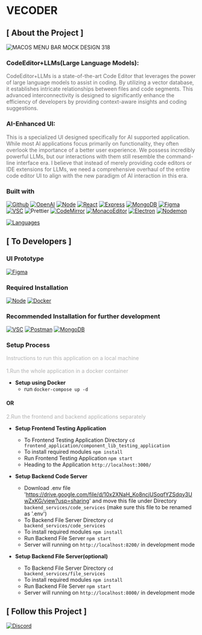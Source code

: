 # VECODER

## [ About the Project ]

![MACOS MENU BAR MOCK DESIGN 318](https://github.com/haoxiang-xu/vecoder/assets/59581718/1e8eed17-ecba-41b7-9fde-8d18645d69a5)

### CodeEditor+LLMs(Large Language Models):

<span style="opacity: 0.64">CodeEditor+LLMs is a state-of-the-art Code Editor that leverages the power of large language models to assist in coding. By utilizing a vector database, it establishes intricate relationships between files and code segments. This advanced interconnectivity is designed to significantly enhance the efficiency of developers by providing context-aware insights and coding suggestions.</span>

### AI-Enhanced UI:

<span style="opacity: 0.64">This is a specialized UI designed specifically for AI supported application. While most AI applications focus primarily on functionality, they often overlook the importance of a better user experience. We possess incredibly powerful LLMs, but our interactions with them still resemble the command-line interface era. I believe that instead of merely providing code editors or IDE extensions for LLMs, we need a comprehensive overhaul of the entire code editor UI to align with the new paradigm of AI interaction in this era.</span>

### Built with

[![Github][Github-shield]][Github-url]
[![OpenAI][OpenAI-shield]][OpenAI-url]
[![Node][Node-shield]][Node-install]
[![React][React-shield]][React-url]
[![Express][Express-shield]][Express-url]
[![MongoDB][MongoDB-shield]][MongoDB-install]
[![Figma][Figma-shield]][Figma-url]
[![VSC][VSC-shield]][VSC-install]
![Prettier][Prettier-shield]
[![CodeMirror][CodeMirror-shield]][CoderMirror-url]
[![MonacoEditor][MonacoEditor-shield]][MonacoEditor-url]
[![Electron][Electron-shield]][Electron-url]
[![Nodemon][Nodemon-shield]][Nodemon-url]

[![Languages](https://skillicons.dev/icons?i=js,html,css,python)](https://skillicons.dev)


## [ To Developers ]

### UI Prototype

[![Figma][Figma-page-shield]][Figma-page]

### Required Installation

[![Node][Node-download-shield]][Node-install]
[![Docker][Docker-download-shield]][Docker-install]

### Recommended Installation for further development

[![VSC][VSC-download-shield]][VSC-install]
[![Postman][Postman-download-shield]][Postman-install]
[![MongoDB][MongoDB-download-shield]][MongoDB-install]

### Setup Process

<span style="opacity: 0.32">Instructions to run this application on a local machine</span><br><br>
<span style="opacity: 0.32">1.Run the whole application in a docker container</span>

- **Setup using Docker**
  - run `docker-compose up -d`

#### OR

<span style="opacity: 0.32">2.Run the frontend and backend applications separately</span>

- **Setup Frontend Testing Application**

  - To Frontend Testing Application Directory `cd frontend_application/component_lib_testing_application`
  - To install required modules `npm install`
  - Run Frontend Testing Application `npm start`
  - Heading to the Application `http://localhost:3000/`

- **Setup Backend Code Server**

  - Download .env file 'https://drive.google.com/file/d/10x2XNaH_Ko8ncjUSoqfYZSdqy3UwZxKG/view?usp=sharing' and move this file under Directory `backend_services/code_services` (make sure this file to be renamed as '.env')
  - To Backend File Server Directory `cd backend_services/code_services`
  - To install required modules `npm install`
  - Run Backend File Server `npm start`
  - Server will running on `http://localhost:8200/` in development mode

- **Setup Backend File Server(optional)**

  - To Backend File Server Directory `cd backend_services/file_services`
  - To install required modules `npm install`
  - Run Backend File Server `npm start`
  - Server will running on `http://localhost:8000/` in development mode

## [ Follow this Project ]

[![Discord][Discord-shield]][Discord-url]

[vscode-repo-shield]: https://img.shields.io/badge/Open_With_Visual_Studio_Code-222222?style=for-the-badge&logo=VisualStudioCode&logoColor=FFFFFF&labelColor=007ACC
[vscode-repo-url]: git-client://clone?repo=https%3A%2F%2Fgithub.com%2Fhaoxiang-xu%2Fvecoder
[Github-shield]: https://img.shields.io/badge/Github-222222?style=for-the-badge&logo=Github&logoColor=FFFFFF&labelColor=181717
[Github-url]: https://github.com/
[Figma-shield]: https://img.shields.io/badge/Figma-222222?style=for-the-badge&logo=Figma&logoColor=000000&labelColor=F24E1E
[Figma-url]: https://www.figma.com/
[OpenAI-shield]: https://img.shields.io/badge/OpenAI-222222?style=for-the-badge&logo=OpenAI&logoColor=FFFFFF&labelColor=412991
[OpenAI-url]: https://openai.com/
[React-shield]: https://img.shields.io/badge/React-222222?style=for-the-badge&logo=React&logoColor=000000&labelColor=61DAFB
[React-url]: https://react-cn.github.io/react/index.html
[Node-shield]: https://img.shields.io/badge/Node.js-222222?style=for-the-badge&logo=Node.js&logoColor=FFFFFF&labelColor=339933
[Node-download-shield]: https://img.shields.io/badge/Node.js-v18.2.0-222222?style=for-the-badge&logo=Node.js&logoColor=FFFFFF&labelColor=339933
[Node-install]: https://nodejs.org/en/download
[MongoDB-shield]: https://img.shields.io/badge/MongoDB-222222?style=for-the-badge&logo=MongoDB&logoColor=ffffff&labelColor=47A248
[MongoDB-download-shield]: https://img.shields.io/badge/MongoDB-v1.10.6-222222?style=for-the-badge&logo=MongoDB&logoColor=FFFFFF&labelColor=47A248
[MongoDB-install]: https://www.mongodb.com/try/download/community
[Figma-page-shield]: https://img.shields.io/badge/Figma-UIPrototype-222222?style=for-the-badge&logo=Figma&logoColor=FFFFFF&labelColor=F24E1E
[Figma-page]: https://www.figma.com/file/IbzJCuwGLDJ18cluXIt2CF/COMPONENTS_DESIGN?type=design&node-id=0%3A1&mode=design&t=ZaaoGH6wUChQICuO-1
[VSC-shield]: https://img.shields.io/badge/Visual_Studio_Code-222222?style=for-the-badge&logo=VisualStudioCode&logoColor=FFFFFF&labelColor=007ACC
[VSC-download-shield]: https://img.shields.io/badge/Visual_Studio_Code-v1.81.1-222222?style=for-the-badge&logo=VisualStudioCode&logoColor=FFFFFF&labelColor=007ACC
[VSC-install]: https://code.visualstudio.com/download
[Postman-download-shield]: https://img.shields.io/badge/Postman-v10.17.4-222222?style=for-the-badge&logo=Postman&logoColor=FFFFFF&labelColor=FF6C37
[Postman-install]: https://www.postman.com/downloads/
[Docker-download-shield]: https://img.shields.io/badge/Docker-v4.20.1-222222?style=for-the-badge&logo=Docker&logoColor=FFFFFF&labelColor=2496ED
[Docker-install]: https://www.docker.com/products/docker-desktop/
[Prettier-shield]: https://img.shields.io/badge/Prettier-222222?style=for-the-badge&logo=Prettier&logoColor=000000&labelColor=F7B93E
[intellijIdea-shield]: https://img.shields.io/badge/intellij_Idea-222222?style=for-the-badge&logo=intellijIdea&logoColor=000000&labelColor=0774EA
[CodeMirror-shield]: https://img.shields.io/badge/codemirror-222222?style=for-the-badge&logo=codemirror&logoColor=000000&labelColor=D30707
[CoderMirror-url]: https://codemirror.net/
[MonacoEditor-shield]: https://img.shields.io/badge/monaco_Editor-222222?style=for-the-badge&logo=visualstudiocode&logoColor=FFFFFF&labelColor=68217A
[MonacoEditor-url]: https://microsoft.github.io/monaco-editor/
[Electron-shield]: https://img.shields.io/badge/Electron-222222?style=for-the-badge&logo=Electron&logoColor=000000&labelColor=47848F
[Electron-url]: https://www.electronjs.org/
[Nodemon-shield]: https://img.shields.io/badge/Nodemon-222222?style=for-the-badge&logo=Nodemon&logoColor=000000&labelColor=76D04B
[Nodemon-url]: https://www.npmjs.com/package/nodemon
[Express-shield]: https://img.shields.io/badge/Express-222222?style=for-the-badge&logo=Express&logoColor=000000&labelColor=FFFFFF
[Express-url]: https://expressjs.com/
[Discord-shield]: https://img.shields.io/badge/Discord-222222?style=for-the-badge&logo=Discord&logoColor=FFFFFF&labelColor=5865F2
[Discord-url]: https://discord.gg/Hfs9y6TG
